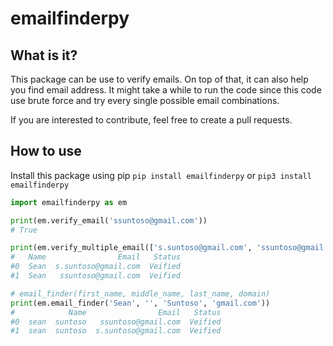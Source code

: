 # emailfinderpy
## What is it?
This package can be use to verify emails. On top of that, it can also help you find email address. It might take a while to run the code since this code use brute force and try every single possible email combinations.

If you are interested to contribute, feel free to create a pull requests.

## How to use
Install this package using pip
`pip install emailfinderpy` or `pip3 install emailfinderpy`

```python
import emailfinderpy as em

print(em.verify_email('ssuntoso@gmail.com'))
# True

print(em.verify_multiple_email(['s.suntoso@gmail.com', 'ssuntoso@gmail.com'], 'Sean'))
#   Name                Email   Status
#0  Sean  s.suntoso@gmail.com  Veified
#1  Sean   ssuntoso@gmail.com  Veified

# email_finder(first_name, middle_name, last_name, domain)
print(em.email_finder('Sean', '', 'Suntoso', 'gmail.com'))
#            Name                Email   Status
#0  sean  suntoso   ssuntoso@gmail.com  Veified
#1  sean  suntoso  s.suntoso@gmail.com  Veified
```
